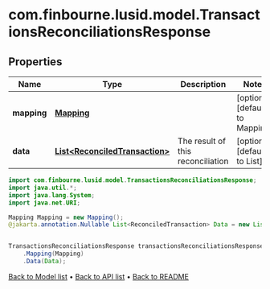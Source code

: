 # com.finbourne.lusid.model.TransactionsReconciliationsResponse

## Properties

Name | Type | Description | Notes
------------ | ------------- | ------------- | -------------
**mapping** | [**Mapping**](Mapping.md) |  | [optional] [default to Mapping]
**data** | [**List&lt;ReconciledTransaction&gt;**](ReconciledTransaction.md) | The result of this reconciliation | [optional] [default to List<ReconciledTransaction>]

```java
import com.finbourne.lusid.model.TransactionsReconciliationsResponse;
import java.util.*;
import java.lang.System;
import java.net.URI;

Mapping Mapping = new Mapping();
@jakarta.annotation.Nullable List<ReconciledTransaction> Data = new List<ReconciledTransaction>();


TransactionsReconciliationsResponse transactionsReconciliationsResponseInstance = new TransactionsReconciliationsResponse()
    .Mapping(Mapping)
    .Data(Data);
```


[Back to Model list](../README.md#documentation-for-models) &#8226; [Back to API list](../README.md#documentation-for-api-endpoints) &#8226; [Back to README](../README.md)
